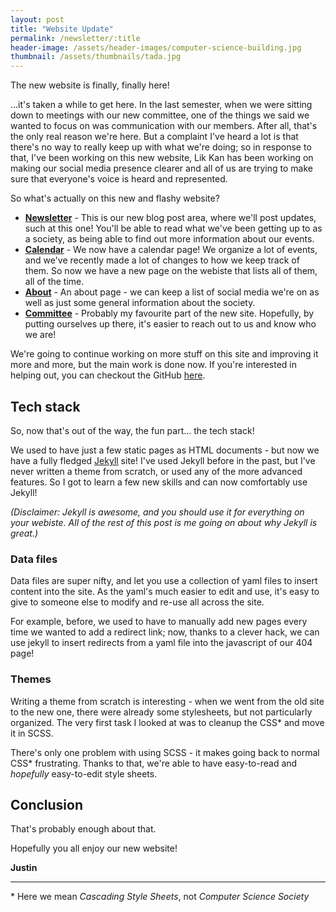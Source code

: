 ```yaml
---
layout: post
title: "Website Update"
permalink: /newsletter/:title
header-image: /assets/header-images/computer-science-building.jpg
thumbnail: /assets/thumbnails/tada.jpg
---
```


The new website is finally, finally here!

...it's taken a while to get here. In the last semester, when we were sitting
down to meetings with our new committee, one of the things we said we wanted
to focus on was communication with our members. After all, that's the only
real reason we're here. But a complaint I've heard a lot is that there's no
way to really keep up with what we're doing; so in response to that, I've
been working on this new website, Lik Kan has been working on making our
social media presence clearer and all of us are trying to make sure that
everyone's voice is heard and represented.

So what's actually on this new and flashy website?

- **[Newsletter](/newsletter)** - This is our new blog
  post area, where we'll post updates, such at this one! You'll be able to
  read what we've been getting up to as a society, as being able to find out
  more information about our events.
- **[Calendar](/calendar)** - We now have a calendar page!
  We organize a lot of events, and we've recently made a lot of changes to
  how we keep track of them. So now we have a new page on the webiste that
  lists all of them, all of the time.
- **[About](/about)** - An about page - we can keep a list
  of social media we're on as well as just some general information about
  the society.
- **[Committee](/committee)** - Probably my favourite part
  of the new site. Hopefully, by putting ourselves up there, it's easier to
  reach out to us and know who we are!

We're going to continue working on more stuff on this site and improving it
more and more, but the main work is done now. If you're interested in helping
out, you can checkout the GitHub [here](https://github.com/CSSUoB/cssuob.github.io/).

## Tech stack

So, now that's out of the way, the fun part... the tech stack!

We used to have just a few static pages as HTML documents - but now we have a
fully fledged [Jekyll](https://jekyllrb.com/) site! I've used Jekyll before in the past, but I've
never written a theme from scratch, or used any of the more advanced
features. So I got to learn a few new skills and can now comfortably use
Jekyll!

*(Disclaimer: Jekyll is awesome, and you should use it for everything on your
webiste. All of the rest of this post is me going on about why Jekyll is
great.)*

### Data files

Data files are super nifty, and let you use a collection of yaml files to
insert content into the site. As the yaml's much easier to edit and use, it's
easy to give to someone else to modify and re-use all across the site.

For example, before, we used to have to manually add new pages every time we
wanted to add a redirect link; now, thanks to a clever hack, we can use jekyll to
insert redirects from a yaml file into the javascript of our 404 page!

### Themes

Writing a theme from scratch is interesting - when we went from the old site
to the new one, there were already some stylesheets, but not particularly
organized. The very first task I looked at was to cleanup the CSS\* and move it
in SCSS.

There's only one problem with using SCSS - it makes going back to normal CSS\*
frustrating. Thanks to that, we're able to have easy-to-read and *hopefully*
easy-to-edit style sheets.

## Conclusion

That's probably enough about that.

Hopefully you all enjoy our new website!

**Justin**

---
\* Here we mean *Cascading Style Sheets*, not *Computer Science Society*
